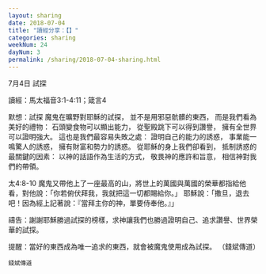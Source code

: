 ```yaml
---
layout: sharing
date: 2018-07-04
title: "讀經分享：【】"
categories: sharing
weekNum: 24
dayNum: 3
permalink: /sharing/2018-07-04-sharing.html
---
```

7月4日 試探

讀經：馬太福音3:1-4:11；箴言4

默想：試探
魔鬼在曠野對耶穌的試探，
並不是用邪惡骯髒的東西，
而是我們看為美好的禮物：
石頭變食物可以顯出能力，
從聖殿跳下可以得到讚譽，
擁有全世界可以證明強大。
這也是我們最容易失敗之處：
證明自己的能力的誘惑，
事業能一鳴驚人的誘惑，
擁有財富和勢力的誘惑。
從耶穌的身上我們卻看到，
抵制誘惑的最關鍵的因素：
以神的話語作為生活的方式，
敬畏神的應許和旨意，
相信神對我們的帶領。

太4:8-10 魔鬼又帶他上了一座最高的山，將世上的萬國與萬國的榮華都指給他看，對他說：「你若俯伏拜我，我就把這一切都賜給你。」 耶穌說：「撒旦，退去吧！因為經上記著說：『當拜主你的神，單要侍奉他。』」

禱告：謝謝耶穌勝過試探的榜樣，求神讓我們也勝過證明自己、追求讚譽、世界榮華的試探。

提醒：當好的東西成為唯一追求的東西，就會被魔鬼使用成為試探。
（錢斌傳道）

`錢斌傳道`
